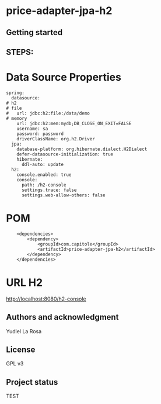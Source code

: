 # price-adapter-jpa-h2

## Getting started

## STEPS:

# Data Source Properties
```
spring:
  datasource:
# h2     
# file
#   url: jdbc:h2:file:/data/demo
# memory
    url: jdbc:h2:mem:mydb;DB_CLOSE_ON_EXIT=FALSE
    username: sa
    password: password
    driverClassName: org.h2.Driver
  jpa:
    database-platform: org.hibernate.dialect.H2Dialect    
    defer-datasource-initialization: true
    hibernate:
      ddl-auto: update
  h2:
    console.enabled: true
    console:
      path: /h2-console
      settings.trace: false
      settings.web-allow-others: false
```

# POM
```
	<dependencies>
		<dependency>
			<groupId>com.capitole</groupId>
			<artifactId>price-adapter-jpa-h2</artifactId>
		</dependency>
	</dependencies>
```

# URL H2
<http://localhost:8080/h2-console>

## Authors and acknowledgment
Yudiel La Rosa

## License
GPL v3

## Project status
TEST